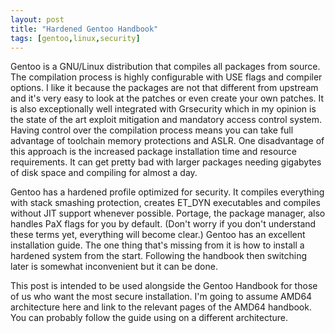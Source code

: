 ```yaml
---
layout: post
title: "Hardened Gentoo Handbook"
tags: [gentoo,linux,security]
---
```


Gentoo is a GNU/Linux distribution that compiles all packages from source.
The compilation process is highly configurable with USE flags and compiler options.
I like it because the packages are not that different from upstream and it's very easy to look at the patches or even create your own patches.
It is also exceptionally well integrated with Grsecurity which in my opinion is the state of the art exploit mitigation and mandatory access control system.
Having control over the compilation process means you can take full advantage of toolchain memory protections and ASLR.
One disadvantage of this approach is the increased package installation time and resource requirements.
It can get pretty bad with larger packages needing gigabytes of disk space and compiling for almost a day.

Gentoo has a hardened profile optimized for security.
It compiles everything with stack smashing protection, creates ET_DYN executables and compiles without JIT support whenever possible.
Portage, the package manager, also handles PaX flags for you by default.
(Don't worry if you don't understand these terms yet, everything will become clear.)
Gentoo has an excellent installation guide.
The one thing that's missing from it is how to install a hardened system from the start.
Following the handbook then switching later is somewhat inconvenient but it can be done.

This post is intended to be used alongside the Gentoo Handbook for those of us who want the most secure installation.
I'm going to assume AMD64 architecture here and link to the relevant pages of the AMD64 handbook.
You can probably follow the guide using on a different architecture.

[snowden-docs]: https://www.spiegel.de/international/germany/inside-the-nsa-s-war-on-internet-security-a-1010361.html
[dh]: https://en.wikipedia.org/wiki/Diffie%E2%80%93Hellman_key_exchange
[ecdh]: https://en.wikipedia.org/wiki/Elliptic_curve_Diffie%E2%80%93Hellman
[forward-secrecy]: https://en.wikipedia.org/wiki/Forward_secrecy
[dlp]: https://en.wikipedia.org/wiki/Discrete_logarithm_problem
[curve25519]: http://ed25519.cr.yp.to/
[rfc4253]: https://www.ietf.org/rfc/rfc4253.txt
[rfc4419]: https://www.ietf.org/rfc/rfc4419.txt
[nist-sucks]: http://blog.cr.yp.to/20140323-ecdsa.html
[bullrun]: https://projectbullrun.org/dual-ec/vulnerability.html
[ae]: https://en.wikipedia.org/wiki/Authenticated_encryption
[grsec]: https://grsecurity.net/
[tor-hs]: https://www.torproject.org/docs/hidden-services.html.en

